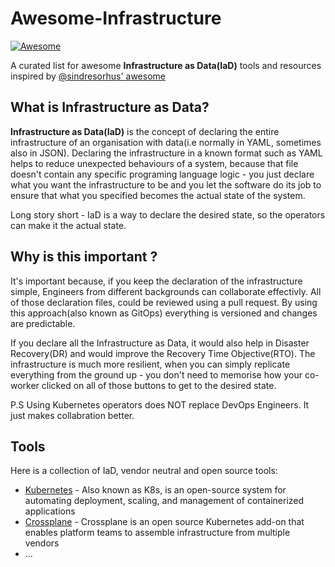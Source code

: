 # Awesome-Infrastructure <!-- omit in toc -->

[![Awesome](https://awesome.re/badge.svg)](https://awesome.re)

A curated list for awesome **Infrastructure as Data(IaD)** tools and resources inspired by [@sindresorhus' awesome](https://github.com/sindresorhus/awesome)

## What is Infrastructure as Data? <!-- omit in toc -->

**Infrastructure as Data(IaD)** is the concept of declaring the entire infrastructure of an organisation with data(i.e normally in YAML, sometimes also in JSON).
Declaring the infrastructure in a known format such as YAML helps to reduce unexpected behaviours of a system, because that file doesn't contain any specific programing language logic - you just declare what you want the infrastructure to be and you let the software do its job to ensure that what you specified becomes the actual state of the system.

Long story short - IaD is a way to declare the desired state, so the operators can make it the actual state.

## Why is this important ?

It's important because, if you keep the declaration of the infrastructure simple, Engineers from different backgrounds can collaborate effectivly.
All of those declaration files, could be reviewed using a pull request.
By using this approach(also known as GitOps) everything is versioned and changes are predictable.

If you declare all the Infrastructure as Data, it would also help in Disaster Recovery(DR) and would improve the Recovery Time Objective(RTO).
The infrastructure is much more resilient, when you can simply replicate everything from the ground up - you don't need to memorise how your co-worker clicked on all of those buttons to get to the desired state.

P.S Using Kubernetes operators does NOT replace DevOps Engineers. It just makes collabration better.

## Tools

Here is a collection of IaD, vendor neutral and open source tools:

- [Kubernetes](https://kubernetes.io/) - Also known as K8s, is an open-source system for automating deployment, scaling, and management of containerized applications
- [Crossplane](https://crossplane.io/) - Crossplane is an open source Kubernetes add-on that enables platform teams to assemble infrastructure from multiple vendors
- ...
